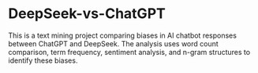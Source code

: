 # DeepSeek-vs-ChatGPT
This is a text mining project comparing biases in AI chatbot responses between ChatGPT and DeepSeek.
The analysis uses word count comparison, term frequency, sentiment analysis, and n-gram structures to identify these biases.
